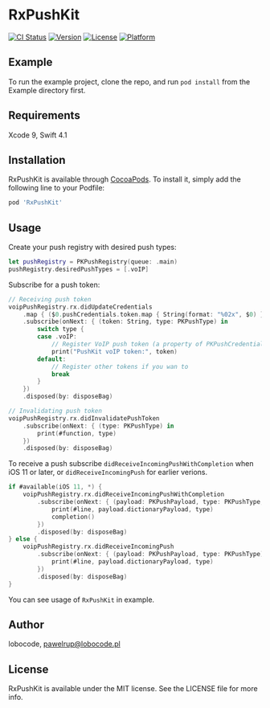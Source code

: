 # RxPushKit

[![CI Status](https://img.shields.io/travis/pawelrup/RxPushKit.svg?style=flat)](https://travis-ci.org/pawelrup/RxPushKit)
[![Version](https://img.shields.io/cocoapods/v/RxPushKit.svg?style=flat)](https://cocoapods.org/pods/RxPushKit)
[![License](https://img.shields.io/cocoapods/l/RxPushKit.svg?style=flat)](https://cocoapods.org/pods/RxPushKit)
[![Platform](https://img.shields.io/cocoapods/p/RxPushKit.svg?style=flat)](https://cocoapods.org/pods/RxPushKit)

## Example

To run the example project, clone the repo, and run `pod install` from the Example directory first.

## Requirements

Xcode 9, Swift 4.1

## Installation

RxPushKit is available through [CocoaPods](https://cocoapods.org). To install
it, simply add the following line to your Podfile:

```ruby
pod 'RxPushKit'
```

## Usage

Create your push registry with desired push types:

```swift
let pushRegistry = PKPushRegistry(queue: .main)
pushRegistry.desiredPushTypes = [.voIP]
```

Subscribe for a push token:

```swift
// Receiving push token
voipPushRegistry.rx.didUpdateCredentials
	.map { ($0.pushCredentials.token.map { String(format: "%02x", $0) }.joined(), $0.type) }
	.subscribe(onNext: { (token: String, type: PKPushType) in
		switch type {
		case .voIP:
			// Register VoIP push token (a property of PKPushCredentials) with server
			print("PushKit voIP token:", token)
		default:
			// Register other tokens if you wan to
			break
		}
	})
	.disposed(by: disposeBag)

// Invalidating push token
voipPushRegistry.rx.didInvalidatePushToken
	.subscribe(onNext: { (type: PKPushType) in
		print(#function, type)
	})
	.disposed(by: disposeBag)
```

To receive a push subscribe `didReceiveIncomingPushWithCompletion` when iOS 11 or later, or `didReceiveIncomingPush` for earlier verions.

```swift
if #available(iOS 11, *) {
    voipPushRegistry.rx.didReceiveIncomingPushWithCompletion
        .subscribe(onNext: { (payload: PKPushPayload, type: PKPushType, completion: @escaping () -> Void) in
            print(#line, payload.dictionaryPayload, type)
            completion()
        })
        .disposed(by: disposeBag)
} else {
    voipPushRegistry.rx.didReceiveIncomingPush
        .subscribe(onNext: { (payload: PKPushPayload, type: PKPushType) in
            print(#line, payload.dictionaryPayload, type)
        })
        .disposed(by: disposeBag)
}
```

You can see usage of `RxPushKit` in example.

## Author

lobocode, pawelrup@lobocode.pl

## License

RxPushKit is available under the MIT license. See the LICENSE file for more info.
